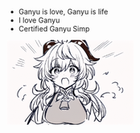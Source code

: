 <!-- bruh -->
- Ganyu is love, Ganyu is life
- I love Ganyu
- Certified Ganyu Simp
<img src="https://github.com/HighDelay/HighDelay/raw/main/FhxaH4kUcAceVdh.png" width="50%">
